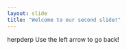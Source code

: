 ```yaml
---
layout: slide
title: "Welcome to our second slide!"
---
```

herpderp
Use the left arrow to go back!
